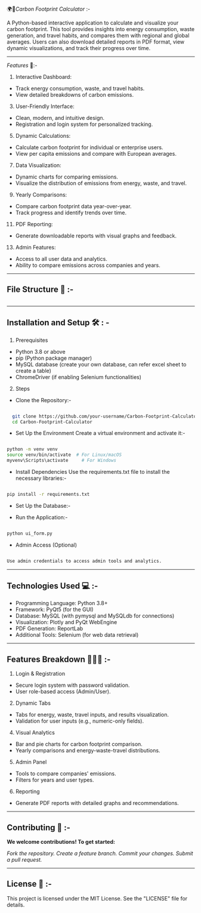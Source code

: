 🌍🌱*Carbon Footprint Calculator* :-

A Python-based interactive application to calculate and visualize your carbon footprint. This tool provides insights into energy consumption, waste generation, and travel habits, and compares them with regional and global averages. Users can also download detailed reports in PDF format, view dynamic visualizations, and track their progress over time.


-----------------------------------------------------------------------------------------------------------------------------

*Features* 🌟:- 

1. Interactive Dashboard:
   
- Track energy consumption, waste, and travel habits.
- View detailed breakdowns of carbon emissions.

3. User-Friendly Interface:
   
- Clean, modern, and intuitive design.
- Registration and login system for personalized tracking.

5. Dynamic Calculations:
   
- Calculate carbon footprint for individual or enterprise users.
- View per capita emissions and compare with European averages.

7. Data Visualization:
   
- Dynamic charts for comparing emissions.
- Visualize the distribution of emissions from energy, waste, and travel.

9. Yearly Comparisons:
    
- Compare carbon footprint data year-over-year.
- Track progress and identify trends over time.

11. PDF Reporting:
    
- Generate downloadable reports with visual graphs and feedback.

13. Admin Features:
    
- Access to all user data and analytics.
- Ability to compare emissions across companies and years.

  

-----------------------------------------------------------------------------------------------------------------------------

## File Structure 📁 :- 

```bash


```


-----------------------------------------------------------------------------------------------------------------------------

## Installation and Setup 🛠️ : -

1. Prerequisites
   
- Python 3.8 or above
- pip (Python package manager)
- MySQL database (create your own database, can refer excel sheet to create a table)
- ChromeDriver (if enabling Selenium functionalities)

2. Steps

- Clone the Repository:-

```bash

  git clone https://github.com/your-username/Carbon-Footprint-Calculator.git
  cd Carbon-Footprint-Calculator

```

- Set Up the Environment Create a virtual environment and activate it:-

```bash

python -m venv venv
source venv/bin/activate  # For Linux/macOS
myvenv\Scripts\activate     # For Windows

```

- Install Dependencies Use the requirements.txt file to install the necessary libraries:-

```bash

pip install -r requirements.txt

```

- Set Up the Database:-


- Run the Application:-

```bash

python ui_form.py

```

- Admin Access (Optional)

```bash

Use admin credentials to access admin tools and analytics.

```


----------------------------------------------------------------------------------------------------------------------------

## Technologies Used 💻 :-

- Programming Language: Python 3.8+
- Framework: PyQt5 (for the GUI)
- Database: MySQL (with pymysql and MySQLdb for connections)
- Visualization: Plotly and PyQt WebEngine
- PDF Generation: ReportLab
- Additional Tools: Selenium (for web data retrieval)
  

----------------------------------------------------------------------------------------------------------------------------

## Features Breakdown 🚶‍♂️💡 :- 

1. Login & Registration
   
- Secure login system with password validation.
- User role-based access (Admin/User).

2. Dynamic Tabs

- Tabs for energy, waste, travel inputs, and results visualization.
- Validation for user inputs (e.g., numeric-only fields).
  
4. Visual Analytics

- Bar and pie charts for carbon footprint comparison.
- Yearly comparisons and energy-waste-travel distributions.
  
5. Admin Panel

- Tools to compare companies' emissions.
- Filters for years and user types.

6. Reporting

- Generate PDF reports with detailed graphs and recommendations.
  

----------------------------------------------------------------------------------------------------------------------------

## Contributing 🤝 :- 

**We welcome contributions! To get started:**

*Fork the repository.*
*Create a feature branch.*
*Commit your changes.*
*Submit a pull request.*

----------------------------------------------------------------------------------------------------------------------------

## License 📄 :-

This project is licensed under the MIT License. See the "LICENSE" file for details. 

